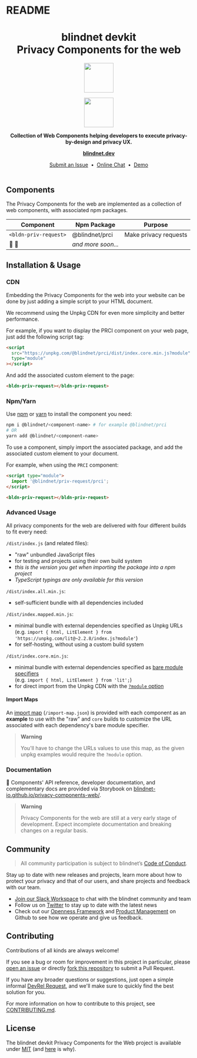 # README

<h1 align="center">
  blindnet devkit<br />
  Privacy Components for the web
</h1>

<p align=center><img src="https://user-images.githubusercontent.com/7578400/163277439-edd00509-1d1b-4565-a0d3-49057ebeb92a.png#gh-light-mode-only" height="80" /></p>
<p align=center><img src="https://user-images.githubusercontent.com/7578400/163549893-117bbd70-b81a-47fd-8e1f-844911e48d68.png#gh-dark-mode-only" height="80" /></p>

<p align="center">
  <strong>Collection of Web Components helping developers to execute privacy-by-design and privacy UX.</strong>
</p>

<p align="center">
  <a href="https://blindnet.dev"><strong>blindnet.dev</strong></a>
</p>

<p align="center">
  <!-- FIXME -->
  <!-- <a href="https://blindnet.dev/docs">Documentation</a>  -->
  <!-- &nbsp;•&nbsp; -->
  <a href="https://github.com/blindnet-io/{project-short-name}/issues">Submit an Issue</a>
  &nbsp;•&nbsp;
  <a href="https://join.slack.com/t/blindnet/shared_invite/zt-1arqlhqt3-A8dPYXLbrnqz1ZKsz6ItOg">Online Chat</a>
  &nbsp;•&nbsp;
  <a href="https://pc4w.blindnet.dev/demos/devkit-simple-tutorial/">Demo</a>
  <br>
  <br>
</p>

## Components

The Privacy Components for the web are implemented as a collection of web components, with associated npm packages.

| Component             | Npm Package        | Purpose               |
| --------------------- | ------------------ | --------------------- |
| `<bldn-priv-request>` | @blindnet/prci     | Make privacy requests |
| 🚧 👷                 | _and more soon..._ |                       |

<!-- FIXME: ## Get Started

:rocket: Check out our [Quick Start Guide](https://blindnet.dev/docs/quickstart) to get started in a snap. -->

## Installation & Usage

### CDN

Embedding the Privacy Components for the web into your website can be done by just adding a simple script to your HTML document.

We recommend using the Unpkg CDN for even more simplicity and better performance.

For example, if you want to display the PRCI component on your web page, just add the following script tag:

```html
<script
  src="https://unpkg.com/@blindnet/prci/dist/index.core.min.js?module"
  type="module"
></script>
```

And add the associated custom element to the page:

```html
<bldn-priv-request></bldn-priv-request>
```

### Npm/Yarn

Use [npm][npm] or [yarn][yarn] to install the component you need:

```bash
npm i @blindnet/<component-name> # for example @blindnet/prci
# OR
yarn add @blindnet/<component-name>
```

To use a component, simply import the associated package, and add the associated custom element to your document.

For example, when using the `PRCI` component:

```html
<script type="module">
  import '@blindnet/priv-request/prci';
</script>

<bldn-priv-request></bldn-priv-request>
```

### Advanced Usage

All privacy components for the web are delivered with four different builds to fit every need:

`/dist/index.js` (and related files):

- "raw" unbundled JavaScript files
- for testing and projects using their own build system
- _this is the version you get when importing the package into a npm project_
- _TypeScript typings are only available for this version_

`/dist/index.all.min.js`:

- self-sufficient bundle with all dependencies included

`/dist/index.mapped.min.js`:

- minimal bundle with external dependencies specified as Unpkg URLs
  (e.g. `import { html, LitElement } from 'https://unpkg.com/lit@~2.2.8/index.js?module'`)
- for self-hosting, without using a custom build system

`/dist/index.core.min.js`:

- minimal bundle with external dependencies specified as [bare module specifiers](https://html.spec.whatwg.org/multipage/webappapis.html#resolve-a-module-specifier)\
  (e.g. `import { html, LitElement } from 'lit';`)
- for direct import from the Unpkg CDN with the [`?module` option](https://unpkg.com/#query-params)

#### Import Maps

An [import map](https://github.com/WICG/import-maps) (`/import-map.json`) is provided with each component as an **example** to use with the "raw" and `core` builds to customize the URL associated with each dependency's bare module specifier.

> **Warning**
>
> You'll have to change the URLs values to use this map, as the given unpkg examples would require the `?module` option.

### Documentation

📑 Components' API reference, developer documentation, and complementary docs are provided via Storybook on [blindnet-io.github.io/privacy-components-web/](https://blindnet-io.github.io/privacy-components-web/).

> **Warning**
>
> Privacy Components for the web are still at a very early stage of development. Expect incomplete documentation and breaking changes on a regular basis.

## Community

> All community participation is subject to blindnet’s [Code of Conduct][coc].

Stay up to date with new releases and projects, learn more about how to protect your privacy and that of our users, and share projects and feedback with our team.

- [Join our Slack Workspace][chat] to chat with the blindnet community and team
- Follow us on [Twitter][twitter] to stay up to date with the latest news
- Check out our [Openness Framework][openness] and [Product Management][product] on Github to see how we operate and give us feedback.

## Contributing

Contributions of all kinds are always welcome!

If you see a bug or room for improvement in this project in particular, please [open an issue][new-issue] or directly [fork this repository][fork] to submit a Pull Request.

If you have any broader questions or suggestions, just open a simple informal [DevRel Request][request], and we'll make sure to quickly find the best solution for you.

For more information on how to contribute to this project, see [CONTRIBUTING.md](./CONTRIBUTING.md).

## License

The blindnet devkit Privacy Components for the Web project is available under [MIT][license] (and [here](https://github.com/blindnet-io/openness-framework/blob/main/docs/decision-records/DR-0001-oss-license.md) is why).

<!-- project's URLs -->

[new-issue]: https://github.com/blindnet-io/privacy-components-web/issues/new/choose
[fork]: https://github.com/blindnet-io/privacy-components-web/fork

<!-- Tools -->

[npm]: https://docs.npmjs.com/
[yarn]: https://yarnpkg.com/

<!-- common URLs -->

[openness]: https://github.com/blindnet-io/openness-framework
[product]: https://github.com/blindnet-io/product-management
[request]: https://github.com/blindnet-io/devrel-management/issues/new?assignees=noelmace&labels=request%2Ctriage&template=request.yml&title=%5BRequest%5D%3A+
[chat]: https://join.slack.com/t/blindnet/shared_invite/zt-1arqlhqt3-A8dPYXLbrnqz1ZKsz6ItOg
[twitter]: https://twitter.com/blindnet_io
[license]: LICENSE
[coc]: https://github.com/blindnet-io/openness-framework/blob/main/CODE_OF_CONDUCT.md
